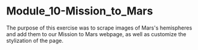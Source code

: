 # Module_10-Mission_to_Mars

The purpose of this exercise was to scrape images of Mars's hemispheres and add them to our Mission to Mars webpage, as well as customize the stylization of the page.
